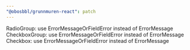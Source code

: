 ```yaml
---
"@obosbbl/grunnmuren-react": patch
---
```


RadioGroup: use ErrorMessageOrFieldError instead of ErrorMessage
CheckboxGroup: use ErrorMessageOrFieldError instead of ErrorMessage
Checkbox: use ErrorMessageOrFieldError instead of ErrorMessage
